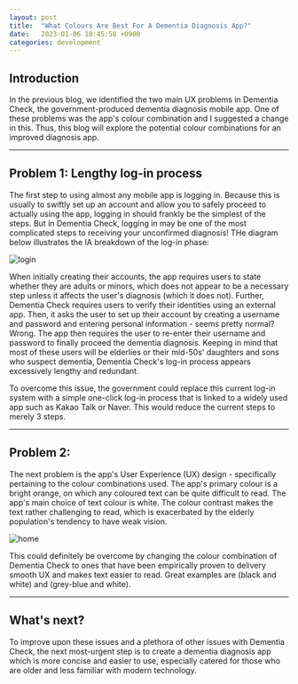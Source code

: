 ```yaml
---
layout: post
title:  "What Colours Are Best For A Dementia Diagnosis App?"
date:   2023-01-06 10:45:58 +0900
categories: development
---
```


## Introduction

In the previous blog, we identified the two main UX problems in Dementia Check, the government-produced dementia diagnosis mobile app. One of these problems was the app's colour combination and I suggested a change in this. Thus, this blog will explore the potential colour combinations for an improved diagnosis app. 

--- 
## Problem 1: Lengthy log-in process 

The first step to using almost any mobile app is logging in. Because this is usually to swiftly set up an account and allow you to safely proceed to actually using the app, logging in should frankly be the simplest of the steps. But in Dementia Check, logging in may be one of the most complicated steps to receiving your unconfirmed diagnosis! THe diagram below illustrates the IA breakdown of the log-in phase:

![login](https://res.cloudinary.com/dnld9xo3e/image/upload/v1673054413/Group_187_2_tpuahf.jpg)

When initially creating their accounts, the app requires users to state whether they are adults or minors, which does not appear to be a necessary step unless it affects the user's diagnosis (which it does not). Further, Dementia Check requires users to verify their identities using an external app. Then, it asks the user to set up their account by creating a username and password and entering personal information - seems pretty normal? Wrong. The app then requires the user to re-enter their username and password to finally proceed the dementia diagnosis. Keeping in mind that most of these users will be elderlies or their mid-50s' daughters and sons who suspect dementia, Dementia Check's log-in process appears excessively lengthy and redundant. 

To overcome this issue, the government could replace this current log-in system with a simple one-click log-in process that is linked to a widely used app such as Kakao Talk or Naver. This would reduce the current steps to merely 3 steps. 

---
## Problem 2: 

The next problem is the app's User Experience (UX) design - specifically pertaining to the colour combinations used. The app's primary colour is a bright orange, on which any coloured text can be quite difficult to read. The app's main choice of text colour is white. The colour contrast makes the text rather challenging to read, which is exacerbated by the elderly population's tendency to have weak vision. 

![home](https://res.cloudinary.com/dnld9xo3e/image/upload/v1673055254/Group_188_pod66q.jpg)

This could definitely be overcome by changing the colour combination of Dementia Check to ones that have been empirically proven to delivery smooth UX and makes text easier to read. Great examples are (black and white) and (grey-blue and white).

---
## What's next?

To improve upon these issues and a plethora of other issues with Dementia Check, the next most-urgent step is to create a dementia diagnosis app which is more concise and easier to use, especially catered for those who are older and less familiar with modern technology.
